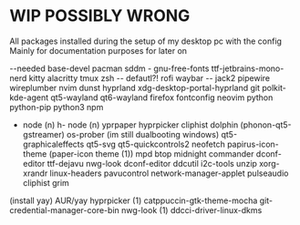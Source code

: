 # WIP POSSIBLY WRONG

All packages installed during the setup of my desktop pc with the config
Mainly for documentation purposes for later on

--needed base-devel
pacman
sddm - gnu-free-fonts
ttf-jetbrains-mono-nerd
kitty
alacritty
tmux
zsh -- defautl?!
rofi
waybar -- jack2
pipewire
wireplumber
nvim
dunst
hyprland
xdg-desktop-portal-hyprland
git
polkit-kde-agent
qt5-wayland
qt6-wayland
firefox
fontconfig
neovim
python
python-pip
python3
npm
- node (n)
h- node (n)
yprpaper
hyprpicker
cliphist
dolphin (phonon-qt5-gstreamer)
os-prober (im still dualbooting windows)
qt5-graphicaleffects 
qt5-svg 
qt5-quickcontrols2
neofetch
papirus-icon-theme
(paper-icon theme (1))
mpd
btop
midnight commander
dconf-editor
ttf-dejavu
nwg-look
dconf-editor
ddcutil
i2c-tools
unzip
xorg-xrandr
linux-headers
pavucontrol
network-manager-applet
pulseaudio
cliphist
grim


(install yay)
AUR/yay
hyprpicker (1)
catppuccin-gtk-theme-mocha
git-credential-manager-core-bin
nwg-look (1)
ddcci-driver-linux-dkms

